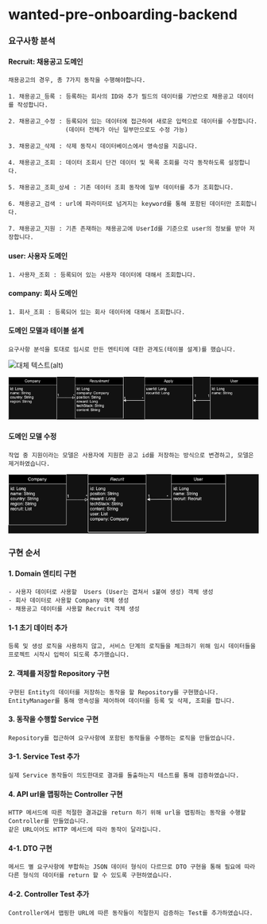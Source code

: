 # wanted-pre-onboarding-backend

### 요구사항 분석

#### Recruit: 채용공고 도메인
    채용공고의 경우, 총 7가지 동작을 수행해야합니다.

    1. 채용공고_등록 : 등록하는 회사의 ID와 추가 필드의 데이터를 기반으로 채용공고 데이터를 작성합니다. 

    2. 채용공고_수정 : 등록되어 있는 데이터에 접근하여 새로운 입력으로 데이터를 수정합니다.
                    (데이터 전체가 아닌 일부만으로도 수정 가능)

    3. 채용공고_삭제 : 삭제 동작시 데이터베이스에서 영속성을 지웁니다.

    4. 채용공고_조회 : 데이터 조회시 단건 데이터 및 목록 조회를 각각 동작하도록 설정합니다.

    5. 채용공고_조회_상세 : 기존 데이터 조회 동작에 일부 데이터를 추가 조회합니다. 

    6. 채용공고_검색 : url에 파라미터로 넘겨지는 keyword를 통해 포함된 데이터만 조회합니다.

    7. 채용공고_지원 : 기존 존재하는 채용공고에 UserId를 기준으로 user의 정보를 받아 저장합니다.
    
#### user: 사용자 도메인
    1. 사용자_조회 : 등록되어 있는 사용자 데이터에 대해서 조회합니다.
    
 
#### company: 회사 도메인
    1. 회사_조회 : 등록되어 있는 회사 데이터에 대해서 조회합니다.



#### 도메인 모델과 테이블 설계
    요구사항 분석을 토대로 임시로 만든 엔티티에 대한 관계도(테이블 설계)를 했습니다.
![대체 텍스트(alt)](https://documents.lucid.app/documents/259f7bb5-eba5-4e98-bfbe-44d027fbc4b0/pages/0_0?a=432&x=633&y=333&w=1015&h=154&store=1&accept=image%2F*&auth=LCA%20ae6f567072a3d67e1d5290d1e0a983139e1d9ff9a14e27a6c02657edf90e87b8-ts%3D1697020078 "이미지 설명(title)")

![대체 텍스트(alt)](img1.png)

#### 도메인 모델 수정
    작업 중 지원이라는 모델은 사용자에 지원한 공고 id를 저장하는 방식으로 변경하고, 모델은 제거하였습니다.

![대체 텍스트(alt)](img2.png)


### 구현 순서

#### 1. Domain 엔티티 구현
    - 사용자 데이터로 사용할  Users (User는 겹쳐서 s붙여 생성) 객체 생성
    - 회사 데이터로 사용할 Company 객체 생성
    - 채용공고 데이터를 사용할 Recruit 객체 생성

#### 1-1 초기 데이터 추가
    등록 및 생성 로직을 사용하지 않고, 서비스 단계의 로직들을 체크하기 위해 임시 데이터들을 
    프로젝트 시작시 입력이 되도록 추가했습니다.

#### 2. 객체를 저장할 Repository 구현
    구현된 Entity의 데이터를 저장하는 동작을 할 Repository를 구현했습니다.
    EntityManager를 통해 영속성을 제어하여 데이터를 등록 및 삭제, 조회를 합니다.

#### 3. 동작을 수행할 Service 구현
    Repository를 접근하여 요구사항에 포함된 동작들을 수행하는 로직을 만들었습니다.

#### 3-1. Service Test 추가 
    실제 Service 동작들이 의도한대로 결과를 돌출하는지 테스트를 통해 검증하였습니다.

#### 4. API url을 맵핑하는 Controller 구현
    HTTP 메서드에 따른 적절한 결과값을 return 하기 위해 url을 맵핑하는 동작을 수행할 Controller를 만들었습니다.
    같은 URL이어도 HTTP 메서드에 따라 동작이 달라집니다.

#### 4-1. DTO 구현
    메서드 별 요구사항에 부합하는 JSON 데이터 형식이 다르므로 DTO 구현을 통해 필요에 따라
    다른 형식의 데이터를 return 할 수 있도록 구현하였습니다.

#### 4-2. Controller Test 추가
    Controller에서 맵핑한 URL에 따른 동작들이 적절한지 검증하는 Test를 추가하였습니다.
    







